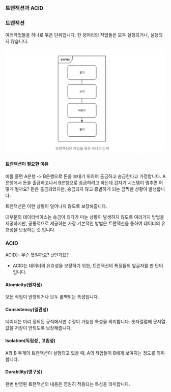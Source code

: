 ### 트랜잭션과 ACID

### 트랜잭션
여러작업들을 하나로 묶은 단위입니다. 한 덩어리의 작업들은 모두 실행되거나, 실행되지 않습니다.

![](./Image/transaction.png)

#### 트랜잭션이 필요한 이유
예를 들면 A은행 -> B은행으로 돈을 보내기 위하여 출금하고 송금한다고 가정합니다. A은행에서 돈을 출금하고나서 B은행으로 송금하려고 하는데 갑자기 시스템이 멈추면 어떻게 될까요? 돈은 출금되었지만, 송금되지 않고 증발하게 되는 끔찍한 상황이 발생합니다.  
  
트랜잭션은 이런 상황이 일어나지 않도록 보장해줍니다.  
  
대부분의 데이터베이스는 송금이 되다가 마는 상황이 발생하지 않도록 여러가지 방법을 제공하지만, 공통적으로 제공하는 가장 기본적인 방법은 트랜잭션을 통하여 데이터의 유효성을 보장하는 것 입니다.  
  
### ACID
ACID는 무슨 뜻일까요? `산`인가요?  

- ACID는 데이터의 유효성을 보장하기 위한, 트랜잭션의 특징들의 앞글자를 딴 단어입니다.

#### Atomicity(원자성)
모든 작업이 반영되거나 모두 롤백되는 특성입니다.

#### Consistency(일관성)
데이터는 미리 정의된 규칙에서만 수정이 가능한 특성을 의미합니다. 숫자컬럼에 문자열값을 저장이 안되도록 보장해줍니다.

#### Isolation(독립성 , 고립성)
A와 B 두개의 트랜잭션이 실행되고 있을 때, A의 작업들이 B에게 보여지는 정도를 의미합니다.

#### Durability(영구성)
한번 반영된 트랜잭션의 내용은 영원히 적용되는 특성을 의미합니다.